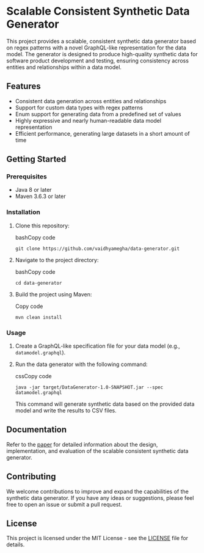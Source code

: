 Scalable Consistent Synthetic Data Generator
============================================

This project provides a scalable, consistent synthetic data generator based on regex patterns with a novel GraphQL-like representation for the data model. The generator is designed to produce high-quality synthetic data for software product development and testing, ensuring consistency across entities and relationships within a data model.

Features
--------

*   Consistent data generation across entities and relationships
*   Support for custom data types with regex patterns
*   Enum support for generating data from a predefined set of values
*   Highly expressive and nearly human-readable data model representation
*   Efficient performance, generating large datasets in a short amount of time

Getting Started
---------------

### Prerequisites

*   Java 8 or later
*   Maven 3.6.3 or later

### Installation

1.  Clone this repository:
    
    bashCopy code
    
    `git clone https://github.com/vaidhyamegha/data-generator.git` 
    
2.  Navigate to the project directory:
    
    bashCopy code
    
    `cd data-generator` 
    
3.  Build the project using Maven:
    
    Copy code
    
    `mvn clean install` 
    

### Usage

1.  Create a GraphQL-like specification file for your data model (e.g., `datamodel.graphql`).
    
2.  Run the data generator with the following command:
    
    cssCopy code
    
    `java -jar target/DataGenerator-1.0-SNAPSHOT.jar --spec datamodel.graphql` 
    
    This command will generate synthetic data based on the provided data model and write the results to CSV files.
    

Documentation
-------------

Refer to the [paper](PAPER_LINK) for detailed information about the design, implementation, and evaluation of the scalable consistent synthetic data generator.

Contributing
------------

We welcome contributions to improve and expand the capabilities of the synthetic data generator. If you have any ideas or suggestions, please feel free to open an issue or submit a pull request.

License
-------

This project is licensed under the MIT License - see the [LICENSE](LICENSE) file for details.